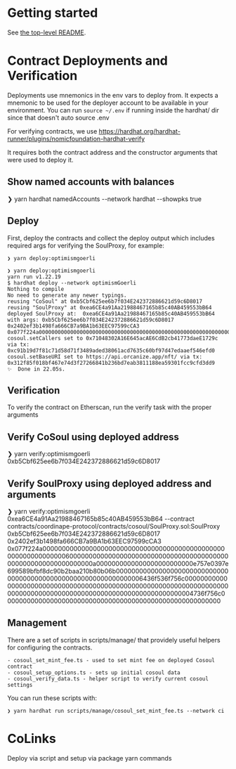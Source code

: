 # Getting started

See [the top-level README](../README.md#hardhat).

# Contract Deployments and Verification

Deployments use mnemonics in the env vars to deploy from. It expects a mnemonic to be used for the deployer account to be available in your environment. You can run `source ~/.env` if running inside the hardhat/ dir since that doesn't auto source .env

For verifying contracts, we use https://hardhat.org/hardhat-runner/plugins/nomicfoundation-hardhat-verify

It requires both the contract address and the constructor arguments that were used to deploy it.

## Show named accounts with balances

❯ yarn hardhat namedAccounts --network hardhat --showpks true

## Deploy

First, deploy the contracts and collect the deploy output which includes required args for verifying the SoulProxy, for example:

`❯ yarn deploy:optimismgoerli`

```
❯ yarn deploy:optimismgoerli
yarn run v1.22.19
$ hardhat deploy --network optimismGoerli
Nothing to compile
No need to generate any newer typings.
reusing "CoSoul" at 0xb5Cbf625ee6b7f034E242372886621d59c6D8017
reusing "SoulProxy" at 0xea6CE4a91Aa21988467165b85c40AB459553bB64
deployed SoulProxy at:  0xea6CE4a91Aa21988467165b85c40AB459553bB64 with args: 0xb5Cbf625ee6b7f034E242372886621d59c6D8017 0x2402ef3b1498fa666CB7a9BA1b63EEC97599cCA3 0x077f224a000000000000000000000000000000000000000000000000000000000000006000000000000000000000000000000000000000000000000000000000000000a0000000000000000000000000e757e0397e699589bfbf8dc90b2baa210b80b06b0000000000000000000000000000000000000000000000000000000000000006436f536f756c00000000000000000000000000000000000000000000000000000000000000000000000000000000000000000000000000000000000000000004736f756c00000000000000000000000000000000000000000000000000000000
cosoul.setCallers set to 0x71048302A16E645acAE6CdB2cb41773daeE1729c via tx:  0xc91b19d7f81c71d58d71f3489aded38061acd7635c60bf97d47edaaef546efd0
cosoul.setBaseURI set to https://api.orcanize.app/nft/ via tx:  0x312f85f018bf467e74d3f27266841b236bd7eab3811188ea59301fcc9cfd3dd9
✨  Done in 22.05s.
```

## Verification

To verify the contract on Etherscan, run the verify task with the proper arguments

## Verify CoSoul using deployed address

❯ yarn verify:optimismgoerli 0xb5Cbf625ee6b7f034E242372886621d59c6D8017

## Verify SoulProxy using deployed address and arguments

❯ yarn verify:optimismgoerli 0xea6CE4a91Aa21988467165b85c40AB459553bB64 --contract contracts/coordinape-protocol/contracts/cosoul/SoulProxy.sol:SoulProxy 0xb5Cbf625ee6b7f034E242372886621d59c6D8017 0x2402ef3b1498fa666CB7a9BA1b63EEC97599cCA3 0x077f224a000000000000000000000000000000000000000000000000000000000000006000000000000000000000000000000000000000000000000000000000000000a0000000000000000000000000e757e0397e699589bfbf8dc90b2baa210b80b06b0000000000000000000000000000000000000000000000000000000000000006436f536f756c00000000000000000000000000000000000000000000000000000000000000000000000000000000000000000000000000000000000000000004736f756c00000000000000000000000000000000000000000000000000000000

## Management

There are a set of scripts in scripts/manage/ that providely useful helpers for configuring the contracts.

    - cosoul_set_mint_fee.ts - used to set mint fee on deployed Cosoul contract
    - cosoul_setup_options.ts - sets up initial cosoul data
    - cosoul_verify_data.ts - helper script to verify current cosoul settings

You can run these scripts with:

`❯ yarn hardhat run scripts/manage/cosoul_set_mint_fee.ts --network ci`

# CoLinks

Deploy via script and setup via package yarn commands

